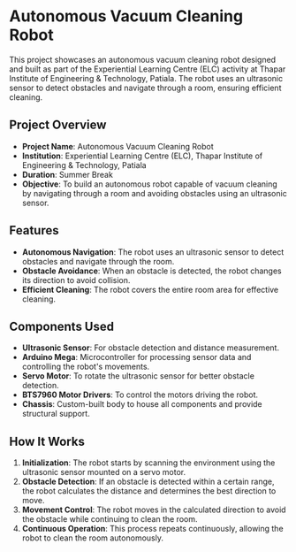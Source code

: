 

# Autonomous Vacuum Cleaning Robot

This project showcases an autonomous vacuum cleaning robot designed and built as part of the Experiential Learning Centre (ELC) activity at Thapar Institute of Engineering & Technology, Patiala. The robot uses an ultrasonic sensor to detect obstacles and navigate through a room, ensuring efficient cleaning.

## Project Overview

- **Project Name**: Autonomous Vacuum Cleaning Robot
- **Institution**: Experiential Learning Centre (ELC), Thapar Institute of Engineering & Technology, Patiala
- **Duration**: Summer Break
- **Objective**: To build an autonomous robot capable of vacuum cleaning by navigating through a room and avoiding obstacles using an ultrasonic sensor.

## Features

- **Autonomous Navigation**: The robot uses an ultrasonic sensor to detect obstacles and navigate through the room.
- **Obstacle Avoidance**: When an obstacle is detected, the robot changes its direction to avoid collision.
- **Efficient Cleaning**: The robot covers the entire room area for effective cleaning.

## Components Used

- **Ultrasonic Sensor**: For obstacle detection and distance measurement.
- **Arduino Mega**: Microcontroller for processing sensor data and controlling the robot's movements.
- **Servo Motor**: To rotate the ultrasonic sensor for better obstacle detection.
- **BTS7960 Motor Drivers**: To control the motors driving the robot.
- **Chassis**: Custom-built body to house all components and provide structural support.


## How It Works

1. **Initialization**: The robot starts by scanning the environment using the ultrasonic sensor mounted on a servo motor.
2. **Obstacle Detection**: If an obstacle is detected within a certain range, the robot calculates the distance and determines the best direction to move.
3. **Movement Control**: The robot moves in the calculated direction to avoid the obstacle while continuing to clean the room.
4. **Continuous Operation**: This process repeats continuously, allowing the robot to clean the room autonomously.

